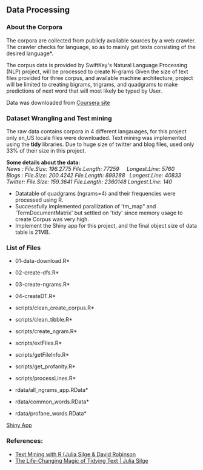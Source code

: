 ## Data Processing
### About the Corpora
The corpora are collected from publicly available sources by a web crawler. The crawler checks for
language, so as to mainly get texts consisting of the desired language*.  

The corpus data is provided by SwiftKey's Natural Language Processing (NLP) project, will be processed to create N-grams Given the size of text files provided for three corpus, and available machine architecture, project will be limited to creating bigrams, trigrams, and quadgrams to make predictions of next word that will most likely be typed by User.

Data was downloaded from [Coursera site](https://d396qusza40orc.cloudfront.net/dsscapstone/dataset/Coursera-SwiftKey.zip)  

### Dataset Wrangling and Test mining
The raw data contains corpora in 4 different langauages, for this project only en_US locale files were downloaded. Text mining was implemented using the **tidy** libraries. Due to huge size of twitter and blog files, used only 33% of their size in this project. 

**Some details about the data:**  
*News   : File.Size: 196.2775 File.Length: 77259&nbsp;&nbsp;&nbsp;&nbsp;&nbsp;Longest.Line: 5760*  
*Blogs  : File.Size: 200.4242 File.Length: 899288&nbsp;&nbsp; Longest.Line: 40833*  
*Twitter: File.Size: 159.3641 File.Length: 2360148 Longest.Line: 140*  
  
* Datatable of quadgrams (ngrams=4) and their frequencies were processed using R.   
* Successfully implemented parallization of 'tm_map" and 'TermDocumentMatrix' but settled on 'tidy' since memory usage to create Corpus was very high.  
* Implement the Shiny app for this project, and the final object size of data table is 21MB.   
  
### List of Files  
- 01-data-download.R*
- 02-create-dfs.R*
- 03-create-ngrams.R*
- 04-createDT.R*

- scripts/clean_create_corpus.R*
- scripts/clean_tibble.R*
- scripts/create_ngram.R*
- scripts/extFiles.R*
- scripts/getFileInfo.R*
- scripts/get_profanity.R*
- scripts/processLines.R*

- rdata/all_ngrams_app.RData*
- rdata/common_words.RData*
- rdata/profane_words.RData*

[Shiny App](https://jyanamandala.shinyapps.io/swiftkey_next_word_prediction)  

### References:
* [Text Mining with R (Julia Silge & David Robinson](https://www.tidytextmining.com/index.html)
* [The Life-Changing Magic of Tidying Text | Julia Silge](https://juliasilge.com/blog/life-changing-magic)


